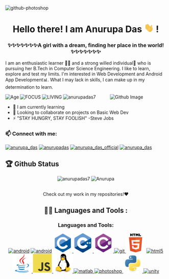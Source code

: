 ![github-photoshop](https://user-images.githubusercontent.com/76916192/128660283-744beb22-4160-4d07-8f9c-db8c2c38f8bc.png)


<h1 align="center"> Hello there! I am Anurupa Das <img src="https://raw.githubusercontent.com/ABSphreak/ABSphreak/master/gifs/Hi.gif" width="30px"> ! </h1>
<h3 align="center">✨✨✨✨✨✨✨A girl with a dream, finding her place in the world!✨✨✨✨✨✨✨</h3>


  
I am an enthusiastic learner 👨‍💻 and a strong willed individual🎯 who is pursuing her B.Tech in Computer Science Engineering. I like to learn, explore and test my limits. I'm interested in Web Development and Android App Development📊.
What I may lack in skills, I can make up in my determination to learn.



![Age](https://img.shields.io/badge/AGE-20-blue)
![FOCUS](https://img.shields.io/badge/FOCUS-Learning-brightgreen)
![LIVING](https://img.shields.io/badge/LIVING-KOLKATA-3c9)
<img src="https://komarev.com/ghpvc/?username=anurupadas7&label=Profile%20views&color=0e75b6&style=flat" alt="anurupadas7" />
<img width="35%" align="right" alt="Github Image" src="https://user-images.githubusercontent.com/76916192/128661754-043882ba-a2b6-49c6-bb30-6c541f313164.gif" />


- 🚀 I am currently learning 
- 🔭 Looking to collaborate on projects on Basic Web Dev 
- ⚡ "STAY HUNGRY, STAY FOOLISH" -Steve Jobs
<h3 align="left"> 📫 Connect with me: </h3><p align="left">
  
 
 <a href="https://www.hackerrank.com/anurupa_das" target="blank"><img align="center" src="https://raw.githubusercontent.com/rahuldkjain/github-profile-readme-generator/master/src/images/icons/Social/hackerrank.svg" alt="anurupa_das" height="30" width="40" /></a>  <a href="https://www.linkedin.com/in/anurupa-das-01bb121b8/" target="blank"><img align="center" src="https://cdn4.iconfinder.com/data/icons/social-media-icons-the-circle-set/48/linkedin_circle-512.png" alt="anurupadas" height="40" width="40" /></a>
<a href="https://instagram.com/anurupa_das_official" target="blank"><img align="center" src="https://raw.githubusercontent.com/rahuldkjain/github-profile-readme-generator/master/src/images/icons/Social/instagram.svg" alt="anurupa_das_official" height="30" width="40" /></a>
<a href="https://www.codechef.com/users/anurupa_das" target="blank">
  <img align="center" src="https://user-images.githubusercontent.com/76916192/128777319-45e6615c-9249-42b3-922c-5c7bec46f156.png" alt="anurupa_das" height="40" width="110" /></a>

</p>



## 🏆 Github Status
<div align="center">

<img width="25.2%" src="https://images.squarespace-cdn.com/content/v1/59e37cb0cd39c3506c632bc4/1553781219978-RZY2UJ8ZN8F2MATLE7VY/bladerunner.gif" alt="anurupadas7" />  <img  src="https://github-readme-stats.vercel.app/api?username=anurupadas7&show_icons=true&theme=react&count_private=true" alt="Anurupa" />     
</div>


<br>

<div align="center">
Check out my work in my repositories!❤️


## 👨‍💻 Languages and Tools :
<h3 align="center">Languages and Tools:</h3><p align="center"><a href="https://code.visualstudio.com/" target="_blank"><img src="https://user-images.githubusercontent.com/76916192/128778717-0fc938f7-6020-4702-8be4-4183e7b224dc.png"
                alt="android" width="60" height="60" /></a> <a href="https://developer.android.com/studio" target="_blank"><img src="https://user-images.githubusercontent.com/76916192/128779334-6eeace79-f5d8-48a8-8ab8-2f58758fe670.png"
                alt="android" width="60" height="60" /></a>  <a href="https://www.cprogramming.com/" target="_blank"> <img
                src="https://raw.githubusercontent.com/devicons/devicon/master/icons/c/c-original.svg" alt="c"
                width="60" height="60" /> </a> <a href="https://www.w3schools.com/cpp/" target="_blank"> <img
                src="https://raw.githubusercontent.com/devicons/devicon/master/icons/cplusplus/cplusplus-original.svg"
                alt="cplusplus" width="60" height="60" /> </a> <a href="https://www.w3schools.com/cs/" target="_blank">
            <img src="https://raw.githubusercontent.com/devicons/devicon/master/icons/csharp/csharp-original.svg"
                alt="csharp" width="60" height="60" /> </a> <a href="https://git-scm.com/" target="_blank"> <img
                src="https://www.vectorlogo.zone/logos/git-scm/git-scm-icon.svg" alt="git" width="60" height="60" />
        </a> <a href="https://www.w3.org/html/" target="_blank"> <img
                src="https://raw.githubusercontent.com/devicons/devicon/master/icons/html5/html5-original-wordmark.svg"
                alt="html5" width="60" height="60" /></a>   </a> <a href="https://nodejs.org/en/" target="_blank"> <img
                src="https://www.pngitem.com/pimgs/m/520-5202823_nodejs-node-js-logo-png-transparent-png.png"
                alt="html5" width="83" height="60" /></a><br><a href="https://www.java.com" target="_blank"> <img
                src="https://raw.githubusercontent.com/devicons/devicon/master/icons/java/java-original.svg" alt="java"
                width="60" height="60" /> </a> <a href="https://developer.mozilla.org/en-US/docs/Web/JavaScript"
            target="_blank"> <img
                src="https://raw.githubusercontent.com/devicons/devicon/master/icons/javascript/javascript-original.svg"
                alt="javascript" width="60" height="60" /> </a> <a href="https://www.linux.org/" target="_blank"> <img
                src="https://raw.githubusercontent.com/devicons/devicon/master/icons/linux/linux-original.svg"
                alt="linux" width="60" height="60" /> </a> <a href="https://www.mathworks.com/" target="_blank"> <img
                src="https://upload.wikimedia.org/wikipedia/commons/2/21/Matlab_Logo.png" alt="matlab" width="60"
                height="60" /> </a> <a href="https://www.photoshop.com/en" target="_blank"> <img
                src="https://user-images.githubusercontent.com/76916192/128778572-5d1e1ce8-d3ec-4b71-b2e5-d99f8125725d.png"
                alt="photoshop" width="60" height="60" /> </a> <a href="https://www.python.org" target="_blank"> <img
                src="https://raw.githubusercontent.com/devicons/devicon/master/icons/python/python-original.svg"
                alt="python" width="60" height="60" /> </a> <a href="https://unity.com/" target="_blank"> <img src="https://user-images.githubusercontent.com/76916192/128914549-908378d6-92c4-47d7-af8b-111c3ab46b70.png" alt="unity" width="60" height="60" /> </a>  </p>

</body>
<!--
**anurupadas7/anurupadas7** is a ✨ _special_ ✨ repository because its `README.md` (this file) appears on your GitHub profile.

Here are some ideas to get you started:

- 🔭 I’m currently working on ...
- 🌱 I’m currently learning ...
- 👯 I’m looking to collaborate on ...
- 🤔 I’m looking for help with ...
- 💬 Ask me about ...
- 📫 How to reach me: ...
- 😄 Pronouns: ...
- ⚡ Fun fact: ...
-->
